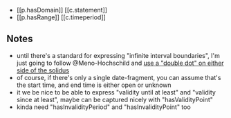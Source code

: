 


- [[p.hasDomain]] [[c.statement]]
- [[p.hasRange]] [[c.timeperiod]]

## Notes

- until there's a standard for expressing "infinite interval boundaries", I'm just going to follow @Meno-Hochschild and [use a "double dot" on either side of the solidus](https://stackoverflow.com/questions/48696238/is-it-possible-to-represent-and-open-ended-time-interval-with-iso-8601)
- of course, if there's only a single date-fragment, you can assume that's the start time, and end time is either open or unknown
- it we be nice to be able to express "validity until at least" and "validity since at least", maybe can be captured nicely with "hasValidityPoint"
- kinda need "hasInvalidityPeriod" and "hasInvalidityPoint" too
